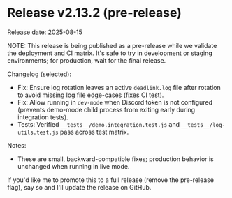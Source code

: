 # Release v2.13.2 (pre-release)

Release date: 2025-08-15

NOTE: This release is being published as a pre-release while we validate the deployment and CI matrix. It's safe to try in development or staging environments; for production, wait for the final release.

Changelog (selected):

- Fix: Ensure log rotation leaves an active `deadlink.log` file after rotation to avoid missing log file edge-cases (fixes CI test).
- Fix: Allow running in `dev-mode` when Discord token is not configured (prevents demo-mode child process from exiting early during integration tests).
- Tests: Verified `__tests__/demo.integration.test.js` and `__tests__/log-utils.test.js` pass across test matrix.

Notes:

- These are small, backward-compatible fixes; production behavior is unchanged when running in live mode.

If you'd like me to promote this to a full release (remove the pre-release flag), say so and I'll update the release on GitHub.
